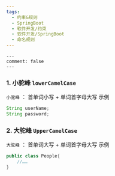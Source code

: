 ```yaml
---
tags:
  - 约束&规则
  - SpringBoot
  - 软件开发/约束
  - 软件开发/SpringBoot
  - 命名规则
---
```


```
---
comment: false
---
```

### 1. 小驼峰 `lowerCamelCase`
`小驼峰` ： 首单词小写 + 单词首字母大写
示例
```Java
String userName;
String password;
```

### 2. 大驼峰 `UpperCamelCase`
`大驼峰` ： 首单词大写 + 单词首字母大写
示例
```Java
public class People{
	//……
}
```
